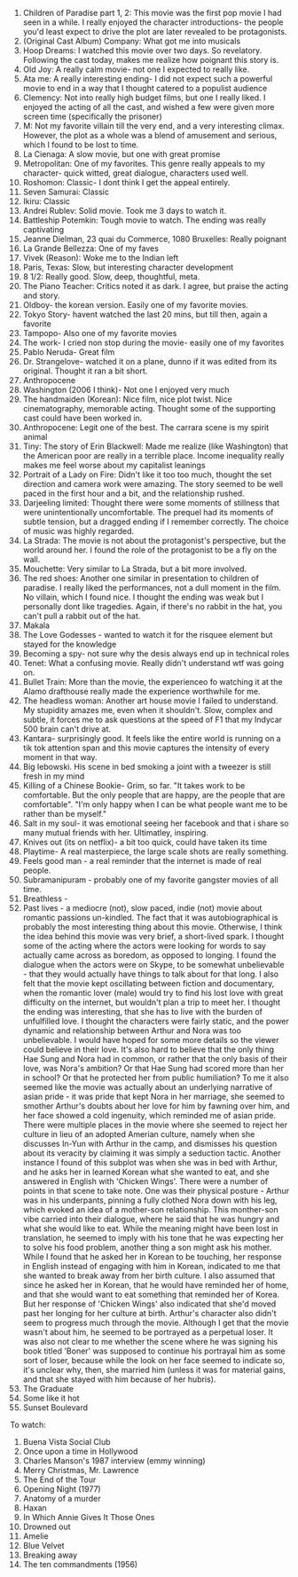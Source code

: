 1. Children of Paradise part 1, 2: This movie was the first pop movie I had seen in a while. I really enjoyed the character introductions- the people you'd least expect to drive the plot are later revealed to be protagonists.  
2. (Original Cast Album) Company: What got me into musicals
3. Hoop Dreams: I watched this movie over two days. So revelatory. Following the cast today, makes me realize how poignant this story is.
4. Old Joy: A really calm movie- not one I expected to really like. 
5. Ata me: A really interesting ending- I did not expect such a powerful movie to end in a way that I thought catered to a populist audience
6. Clemency: Not into really high budget films, but one I really liked. I enjoyed the acting of all the cast, and wished a few were given more screen time (specifically the prisoner)
7. M: Not my favorite villain till the very end, and a very interesting climax. However, the plot as a whole was a blend of amusement and serious, which I found to be lost to time.
8. La Cienaga: A slow movie, but one with great promise
9. Metropolitan: One of my favorites. This genre really appeals to my character- quick witted, great dialogue, characters used well.
10. Roshomon: Classic- I dont think I get the appeal entirely. 
11. Seven Samurai: Classic
12. Ikiru: Classic
13. Andrei Rublev: Solid movie. Took me 3 days to watch it. 
14. Battleship Potemkin: Tough movie to watch. The ending was really captivating
15. Jeanne Dielman, 23 quai du Commerce, 1080 Bruxelles: Really poignant
16. La Grande Bellezza: One of my faves
17. Vivek (Reason): Woke me to the Indian left
18. Paris, Texas: Slow, but interesting character development
19. 8 1/2: Really good. Slow, deep, thoughtful, meta.
20. The Piano Teacher: Critics noted it as dark. I agree, but praise the acting and story.
21. Oldboy- the korean version. Easily one of my favorite movies.
22. Tokyo Story- havent watched the last 20 mins, but till then, again a favorite
23. Tampopo- Also one of my favorite movies
24. The work- I cried non stop during the movie- easily one of my favorites
25. Pablo Neruda- Great film 
26. Dr. Strangelove- watched it on a plane, dunno if it was edited from its original. Thought it ran a bit short.
27. Anthropocene
28. Washington (2006 I think)- Not one I enjoyed very much
29. The handmaiden (Korean): Nice film, nice plot twist. Nice cinematography, memorable acting. Thought some of the supporting cast could have been worked in.
30. Anthropocene: Legit one of the best. The carrara scene is my spirit animal
31. Tiny: The story of Erin Blackwell: Made me realize (like Washington) that the American poor are really in a terrible place. Income inequality really makes me feel worse about my capitalist leanings
32. Portrait of a Lady on Fire: Didn't like it too too much, thought the set direction and camera work were amazing. The story seemed to be well paced in the first hour and a bit, and the relationship rushed. 
33. Darjeeling limited: Thought there were some moments of stillness that were unintentionally uncomfortable. The prequel had its moments of subtle tension, but a dragged ending if I remember correctly. The choice of music was highly regarded.
34. La Strada: The movie is not about the protagonist's perspective, but the world around her. I found the role of the protagonist to be a fly on the wall. 
35. Mouchette: Very similar to La Strada, but a bit more involved. 
36. The red shoes: Another one similar in presentation to children of paradise. I really liked the performances, not a dull moment in the film. No villain, which I found nice. I thought the ending was weak but I personally dont like tragedies. Again, if there's no rabbit in the hat, you can't pull a rabbit out of the hat. 
37. Makala
38. The Love Godesses - wanted to watch it for the risquee element but stayed for the knowledge
39. Becoming a spy- not sure why the desis always end up in technical roles
40. Tenet: What a confusing movie. Really didn't understand wtf was going on.
41. Bullet Train: More than the movie, the experienceo fo watching it at the Alamo drafthouse really made the experience worthwhile for me. 
42. The headless woman: Another art house movie I failed to understand. My stupidity amazes me, even when it shouldn't. Slow, complex and subtle, it forces me to ask questions at the speed of F1 that my Indycar 500 brain can't drive at. 
43. Kantara- surprisingly good. It feels like the entire world is running on a tik tok attention span and this movie captures the intensity of every moment in that way. 
44. Big lebowski. His scene in bed smoking a joint with a tweezer is still fresh in my mind
45. Killing of a Chinese Bookie- Grim, so far. "It takes work to be comfortable. But the only people that are happy, are the people that are comfortable". "I'm only happy when I can be what people want me to be rather than be myself."
46. Salt in my soul- it was emotional seeing her facebook and that i share so many mutual friends with her. Ultimatley, inspiring. 
47. Knives out (its on netflix)- a bit too quick, could have taken its time
48. Playtime- A real masterpiece, the large scale shots are really something. 
49. Feels good man - a real reminder that the internet is made of real people. 
50. Subramanipuram - probably one of my favorite gangster movies of all time. 
51. Breathless - 
52. Past lives - a mediocre (not), slow paced, indie (not) movie about romantic passions un-kindled. The fact that it was autobiographical is probably the most interesting thing about this movie. Otherwise, I think the idea behind this movie was very brief, a short-lived spark. I thought some of the acting where the actors were looking for words to say actually came across as boredom, as opposed to longing. I found the dialogue when the actors were on Skype, to be somewhat unbelievable - that they would actually have things to talk about for that long. I also felt that the movie kept oscillating between fiction and documentary, when the romantic lover (male) would try to find his lost love with great difficulty on the internet, but wouldn't plan a trip to meet her. I thought the ending was interesting, that she has to live with the burden of unfulfilled love. I thought the characters were fairly static, and the power dynamic and relationship between Arthur and Nora was too unbelievable. I would have hoped for some more details so the viewer could believe in their love. It's also hard to believe that the only thing Hae Sung and Nora had in common, or rather that the only basis of their love, was Nora's ambition? Or that Hae Sung had scored more than her in school? Or that he protected her from public humiliation? To me it also seemed like the movie was actually about an underlying narrative of asian pride - it was pride that kept Nora in her marriage, she seemed to smother Arthur's doubts about her love for him by fawning over him, and her face showed a cold ingenuity, which reminded me of asian pride. There were multiple places in the movie where she seemed to reject her culture in lieu of an adopted Amerian culture, namely when she discusses In-Yun with Arthur in the camp, and dismisses his question about its veracity by claiming it was simply a seduction tactic. Another instance I found of this subplot was when she was in bed with Arthur, and he asks her in learned Korean what she wanted to eat, and she answered in English with 'Chicken Wings'. There were a number of points in that scene to take note. One was their physical posture - Arthur was in his underpants, pinning a fully clothed Nora down with his leg, which evoked an idea of a mother-son relationship. This monther-son vibe carried into their dialogue, where he said that he was hungry and what she would like to eat. While the meaning might have been lost in translation, he seemed to imply with his tone that he was expecting her to solve his food problem, another thing a son might ask his mother. While I found that he asked her in Korean to be touching, her response in English instead of engaging with him in Korean, indicated to me that she wanted to break away from her birth culture. I also assumed that since he asked her in Korean, that he would have reminded her of home, and that she would want to eat something that reminded her of Korea. But her response of 'Chicken Wings' also indicated that she'd moved past her longing for her culture at birth. Arthur's character also didn't seem to progress much through the movie. Although I get that the movie wasn't about him, he seemed to be portrayed as a perpetual loser. It was also not clear to me whether the scene where he was signing his book titled 'Boner' was supposed to continue his portrayal him as some sort of loser, because while the look on her face seemed to indicate so, it's unclear why, then, she married him (unless it was for material gains, and that she stayed with him because of her hubris).
53. The Graduate
54. Some like it hot
55. Sunset Boulevard

To watch: 

1. Buena Vista Social Club
2. Once upon a time in Hollywood
4. Charles Manson's 1987 interview (emmy winning)
5. Merry Christmas, Mr. Lawrence
6. The End of the Tour 
7. Opening Night (1977)
8. Anatomy of a murder
9. Haxan
10. In Which Annie Gives It Those Ones
11. Drowned out
12. Amelie
13. Blue Velvet
14. Breaking away
15. The ten commandments (1956)
